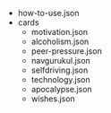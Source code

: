 - how-to-use.json
- cards
	- motivation.json
	- alcoholism.json
	- peer-pressure.json
	- navgurukul.json
	- selfdriving.json
	- technology.json
	- apocalypse.json
	- wishes.json
